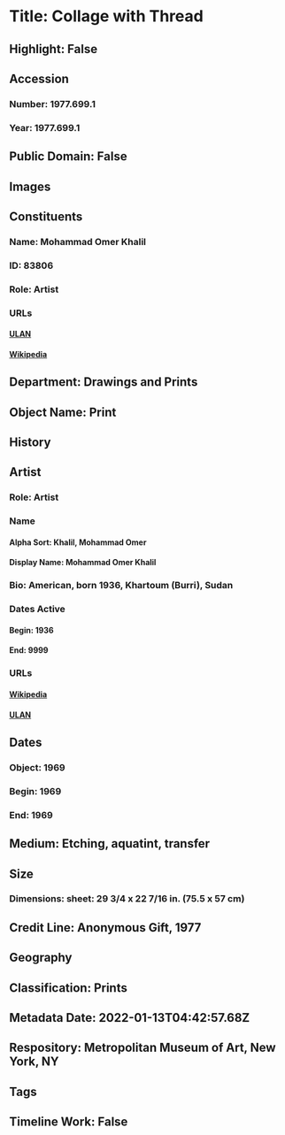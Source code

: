 # Title: Collage with Thread
## Highlight: False
## Accession
### Number: 1977.699.1
### Year: 1977.699.1
## Public Domain: False
## Images
## Constituents
### Name: Mohammad Omer Khalil
### ID: 83806
### Role: Artist
### URLs
#### [ULAN](http://vocab.getty.edu/page/ulan/500117571)
#### [Wikipedia](https://www.wikidata.org/wiki/Q98393020)
## Department: Drawings and Prints
## Object Name: Print
## History
## Artist
### Role: Artist
### Name
#### Alpha Sort: Khalil, Mohammad Omer
#### Display Name: Mohammad Omer Khalil
### Bio: American, born 1936, Khartoum (Burri), Sudan
### Dates Active
#### Begin: 1936
#### End: 9999
### URLs
#### [Wikipedia](https://www.wikidata.org/wiki/Q98393020)
#### [ULAN](http://vocab.getty.edu/page/ulan/500117571)
## Dates
### Object: 1969
### Begin: 1969
### End: 1969
## Medium: Etching, aquatint, transfer
## Size
### Dimensions: sheet: 29 3/4 x 22 7/16 in. (75.5 x 57 cm)
## Credit Line: Anonymous Gift, 1977
## Geography
## Classification: Prints
## Metadata Date: 2022-01-13T04:42:57.68Z
## Respository: Metropolitan Museum of Art, New York, NY
## Tags
## Timeline Work: False